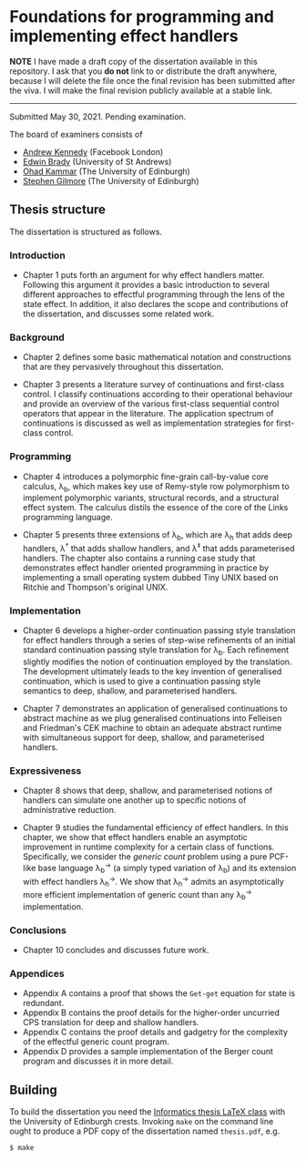 # Foundations for programming and implementing effect handlers

**NOTE** I have made a draft copy of the dissertation available in
this repository. I ask that you **do not** link to or distribute the
draft anywhere, because I will delete the file once the final revision
has been submitted after the viva. I will make the final revision
publicly available at a stable link.

---

Submitted May 30, 2021. Pending examination.

The board of examiners consists of

* [Andrew Kennedy](https://github.com/andrewjkennedy) (Facebook London)
* [Edwin Brady](https://www.type-driven.org.uk/edwinb/) (University of St Andrews)
* [Ohad Kammar](http://denotational.co.uk/) (The University of Edinburgh)
* [Stephen Gilmore](https://homepages.inf.ed.ac.uk/stg/) (The University of Edinburgh)

## Thesis structure

The dissertation is structured as follows.

### Introduction

 * Chapter 1 puts forth an argument for why effect handlers
   matter. Following this argument it provides a basic introduction to
   several different approaches to effectful programming through the
   lens of the state effect. In addition, it also declares the scope
   and contributions of the dissertation, and discusses some related
   work.

### Background

 * Chapter 2 defines some basic mathematical notation and
constructions that are they pervasively throughout this dissertation.

 * Chapter 3 presents a literature survey of continuations and
first-class control. I classify continuations according to their
operational behaviour and provide an overview of the various
first-class sequential control operators that appear in the
literature. The application spectrum of continuations is discussed as
well as implementation strategies for first-class control.

### Programming

 * Chapter 4 introduces a polymorphic fine-grain call-by-value core
calculus, λ<sub>b</sub>, which makes key use of Remy-style row polymorphism
to implement polymorphic variants, structural records, and a
structural effect system. The calculus distils the essence of the core
of the Links programming language.

 * Chapter 5 presents three extensions of λ<sub>b</sub>,
which are λ<sub>h</sub> that adds deep handlers, λ<sup>†</sup> that adds shallow
handlers, and λ<sup>‡</sup> that adds parameterised handlers. The chapter
also contains a running case study that demonstrates effect handler
oriented programming in practice by implementing a small operating
system dubbed Tiny UNIX based on Ritchie and Thompson's original
UNIX.

### Implementation

 * Chapter 6 develops a higher-order continuation passing
style translation for effect handlers through a series of step-wise
refinements of an initial standard continuation passing style
translation for λ<sub>b</sub>. Each refinement slightly modifies the notion
of continuation employed by the translation. The development
ultimately leads to the key invention of generalised continuation,
which is used to give a continuation passing style semantics to deep,
shallow, and parameterised handlers.

 * Chapter 7 demonstrates an application of generalised continuations
to abstract machine as we plug generalised continuations into
Felleisen and Friedman's CEK machine to obtain an adequate abstract
runtime with simultaneous support for deep, shallow, and parameterised
handlers.

### Expressiveness
 * Chapter 8 shows that deep, shallow, and parameterised notions of
handlers can simulate one another up to specific notions of
administrative reduction.

 * Chapter 9 studies the fundamental efficiency of effect handlers. In
this chapter, we show that effect handlers enable an asymptotic
improvement in runtime complexity for a certain class of
functions. Specifically, we consider the *generic count* problem using
a pure PCF-like base language λ<sub>b</sub><sup>→</sup> (a simply typed variation of
λ<sub>b</sub>) and its extension with effect handlers λ<sub>h</sub><sup>→</sup>.  We
show that λ<sub>h</sub><sup>→</sup> admits an asymptotically more efficient
implementation of generic count than any λ<sub>b</sub><sup>→</sup> implementation.

### Conclusions
  * Chapter 10 concludes and discusses future work.

### Appendices
  * Appendix A contains a proof that shows the `Get-get` equation for
    state is redundant.
  * Appendix B contains the proof details for the higher-order
    uncurried CPS translation for deep and shallow handlers.
  * Appendix C contains the proof details and gadgetry for the
    complexity of the effectful generic count program.
  * Appendix D provides a sample implementation of the Berger count
    program and discusses it in more detail.

## Building

To build the dissertation you need the [Informatics thesis LaTeX
class](https://github.com/dhil/inf-thesis-latex-cls) with the
University of Edinburgh crests. Invoking `make` on the command line
ought to produce a PDF copy of the dissertation named `thesis.pdf`,
e.g.

```shell
$ make
```

